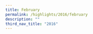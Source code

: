 ```yaml
---
title: February
permalink: /highlights/2016/february
description: ""
third_nav_title: "2016"
---
```

